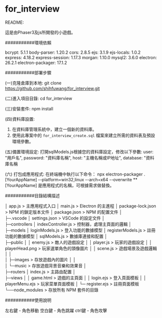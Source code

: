 # for_interview
README: 

這是由Phaser3及js所開發的小遊戲。

###########環境依賴

bcrypt: 5.1.1
body-parser: 1.20.2
cors: 2.8.5
ejs: 3.1.9
ejs-locals: 1.0.2
express: 4.18.2
express-session: 1.17.3
morgan: 1.10.0
mysql2: 3.6.0
electron: 26.2.1
electron-packager: 17.1.2

###########部署步驟

(一)克隆倉庫到本地:
git clone https://github.com/shihfuwang/for_interview.git

(二)進入項目目錄:
cd for_interview

(三)安裝套件:
npm install

(四)資料庫設置:
1. 在資料庫管理系統中，建立一個新的資料庫。
2. 使用此專案中的 `for_interview_create.sql` 檔案來建立所需的資料表及預設環境參數。

(五)備置環境設定:
打開sqlModels.js根據您的資料庫設定，修改以下參數:
user: "用戶名",
password: "資料庫名稱",
host: "主機名稱或IP地址",
database: "資料庫名稱

(六) 打包成應用程式:
在終端機中執行以下命令：
npx electron-packager . [YourAppName] --platform=win32,linux --arch=x64 --overwrite
**[YourAppName] 是應用程式的名稱，可根據需求做替換。

###########目錄結構描述

│  app.js                 > 主應用程式入口
│  main.js                > Electron 的主進程
│  package-lock.json      > NPM 的鎖定版本文件
│  package.json           > NPM 的配置文件
│  
├─.vscode
│      settings.json      > VSCode 的設定文件
│      
├─controllers
│      indexController.js > 控制器，處理主頁面的邏輯
│      
├─models
│      loginModels.js     > 登入功能的數據模型
│      registerModels.js  > 註冊功能的數據模型
│      sqlModels.js       > 數據庫連接和配置
│      
├─public
│  │  enemy.js            > 敵人的遊戲設定
│  │  player.js           > 玩家的遊戲設定
│  │  playerHead.png      > 玩家選單角色的頭像圖片
│  │  scene.js            > 遊戲場景及遊戲邏輯
│  │  
│  ├─images               > 存放遊戲內的圖片
│  │   
│  └─music                > 存放遊戲背景音樂和效果音
│        
├─routers
│      index.js           > 主路由配置
│      
├─views
│  │  game.html           > 遊戲的主頁面
│  │  login.ejs           > 登入頁面模板
│  │  playerMenu.ejs      > 玩家菜單頁面模板
│  └─  register.ejs       > 註冊頁面模板
└──node_modules           > 存放所有 NPM 套件的目錄

###########使用說明

左右鍵 - 角色移動
空白鍵 - 角色跳躍
ctrl鍵 - 角色攻擊
